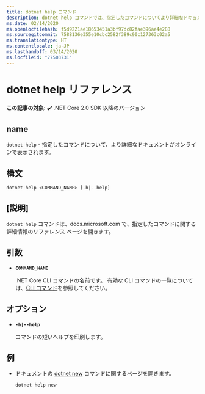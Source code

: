 ```yaml
---
title: dotnet help コマンド
description: dotnet help コマンドでは、指定したコマンドについてより詳細なドキュメントがオンラインで表示されます。
ms.date: 02/14/2020
ms.openlocfilehash: f5d9221ae18653451a3bf97dc82fae396ae4e288
ms.sourcegitcommit: 7588136e355e10cbc2582f389c90c127363c02a5
ms.translationtype: HT
ms.contentlocale: ja-JP
ms.lasthandoff: 03/14/2020
ms.locfileid: "77503731"
---
```

# <a name="dotnet-help-reference"></a>dotnet help リファレンス

**この記事の対象:** ✔️ .NET Core 2.0 SDK 以降のバージョン

## <a name="name"></a>name

`dotnet help` - 指定したコマンドについて、より詳細なドキュメントがオンラインで表示されます。

## <a name="synopsis"></a>構文

`dotnet help <COMMAND_NAME> [-h|--help]`

## <a name="description"></a>[説明]

`dotnet help` コマンドは、docs.microsoft.com で、指定したコマンドに関する詳細情報のリファレンス ページを開きます。

## <a name="arguments"></a>引数

- **`COMMAND_NAME`**

  .NET Core CLI コマンドの名前です。 有効な CLI コマンドの一覧については、[CLI コマンド](index.md#cli-commands)を参照してください。

## <a name="options"></a>オプション

- **`-h|--help`**

  コマンドの短いヘルプを印刷します。

## <a name="examples"></a>例

- ドキュメントの [dotnet new](dotnet-new.md) コマンドに関するページを開きます。

  ```dotnetcli
  dotnet help new
  ```
